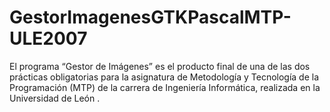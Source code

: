 GestorImagenesGTKPascalMTP-ULE2007
==================================

El programa “Gestor de Imágenes” es el producto final de una de las dos prácticas obligatorias para la asignatura de Metodología y Tecnología de la Programación (MTP) de la carrera de Ingeniería Informática, realizada en la Universidad de León .
